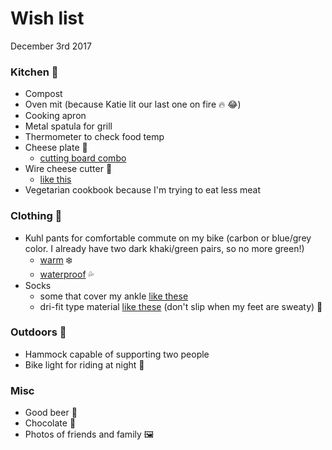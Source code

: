 # Wish list
December 3rd 2017

### Kitchen 🍳
- Compost
- Oven mit (because Katie lit our last one on fire 🔥 😂)
- Cooking apron
- Metal spatula for grill
- Thermometer to check food temp
- Cheese plate 🧀
  - [cutting board combo](http://a.co/1x22Ojx)
- Wire cheese cutter 🧀
  - [like this](http://a.co/d9OzLtF)
- Vegetarian cookbook because I'm trying to eat less meat

### Clothing 👔
- Kuhl pants for comfortable commute on my bike (carbon or blue/grey color. I already have two dark khaki/green pairs, so no more green!)
  - [warm](http://www.kuhl.com/kuhl/mens/pants/hot-rydr/) ❄️
  - [waterproof](http://www.kuhl.com/kuhl/mens/pants/the-outsider/) 💦
- Socks
  - some that cover my ankle [like these](http://a.co/bHX27ai)
  - dri-fit type material [like these](http://a.co/dGbZiLY) (don't slip when my feet are sweaty) 🏃

### Outdoors 🌳
- Hammock capable of supporting two people
- Bike light for riding at night 🔦

### Misc
- Good beer 🍺
- Chocolate 🍫
- Photos of friends and family 🖼

